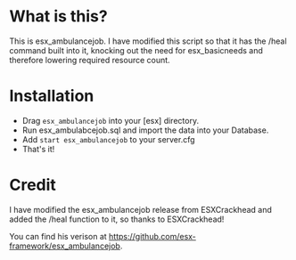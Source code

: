 # What is this?

This is esx_ambulancejob. I have modified this script so that it has the /heal command built into it, knocking out the need for esx_basicneeds and therefore lowering required resource count.

# Installation

- Drag `esx_ambulancejob` into your [esx] directory.
- Run esx_ambulabcejob.sql and import the data into your Database.
- Add `start esx_ambulancejob` to your server.cfg
- That's it!

# Credit

I have modified the esx_ambulancejob release from ESXCrackhead and added the /heal function to it, so thanks to ESXCrackhead!

You can find his verison at https://github.com/esx-framework/esx_ambulancejob.